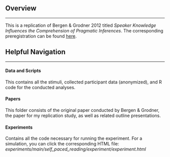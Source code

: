 ## Overview
-----

This is a replication of Bergen & Grodner 2012 titled _Speaker Knowledge Influences the Comprehension of Pragmatic Inferences_. The corresponding preregistration can be found [here](https://osf.io/enkj4).

## Helpful Navigation
-----

#### Data and Scripts 
This contains all the stimuli, collected participant data (anonymized), and R code for the conducted analyses.

#### Papers
This folder consists of the original paper conducted by Bergen & Grodner, the paper for my replication study, as well as related outline presentations.

#### Experiments 
Contains all the code necessary for running the experiment. For a simulation, you can click the corresponding HTML file: _experiments/main/self\_paced\_reading/experiment/experiment.html_



